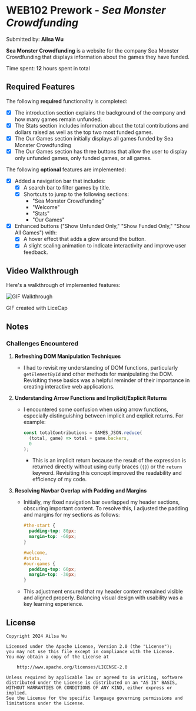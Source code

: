 # WEB102 Prework - _Sea Monster Crowdfunding_

Submitted by: **Ailsa Wu**

**Sea Monster Crowdfunding** is a website for the company Sea Monster Crowdfunding that displays information about the games they have funded.

Time spent: **12** hours spent in total

## Required Features

The following **required** functionality is completed:

- [x] The introduction section explains the background of the company and how many games remain unfunded.
- [x] The Stats section includes information about the total contributions and dollars raised as well as the top two most funded games.
- [x] The Our Games section initially displays all games funded by Sea Monster Crowdfunding
- [x] The Our Games section has three buttons that allow the user to display only unfunded games, only funded games, or all games.

The following **optional** features are implemented:

- [x] Added a navigation bar that includes:
  - [x] A search bar to filter games by title.
  - [x] Shortcuts to jump to the following sections:
    - "Sea Monster Crowdfunding"
    - "Welcome"
    - "Stats"
    - "Our Games"
- [x] Enhanced buttons ("Show Unfunded Only," "Show Funded Only," "Show All Games") with:
  - [x] A hover effect that adds a glow around the button.
  - [x] A slight scaling animation to indicate interactivity and improve user feedback.

## Video Walkthrough

Here's a walkthrough of implemented features:

<img src='https://imgur.com/ThZucpf.gif' title='GIF Walkthrough' width='' alt='GIF Walkthrough' />

<!-- Replace this with whatever GIF tool you used! -->

GIF created with LiceCap

<!-- Recommended tools:
[Kap](https://getkap.co/) for macOS
[ScreenToGif](https://www.screentogif.com/) for Windows
[peek](https://github.com/phw/peek) for Linux. -->

## Notes

### Challenges Encountered

1. **Refreshing DOM Manipulation Techniques**

   - I had to revisit my understanding of DOM functions, particularly `getElementById` and other methods for manipulating the DOM. Revisiting these basics was a helpful reminder of their importance in creating interactive web applications.

2. **Understanding Arrow Functions and Implicit/Explicit Returns**

   - I encountered some confusion when using arrow functions, especially distinguishing between implicit and explicit returns. For example:
     ```javascript
     const totalContributions = GAMES_JSON.reduce(
       (total, game) => total + game.backers,
       0
     );
     ```
     - This is an implicit return because the result of the expression is returned directly without using curly braces (`{}`) or the `return` keyword. Revisiting this concept improved the readability and efficiency of my code.

3. **Resolving Navbar Overlap with Padding and Margins**

   - Initially, my fixed navigation bar overlapped my header sections, obscuring important content. To resolve this, I adjusted the padding and margins for my sections as follows:

     ```css
     #the-start {
       padding-top: 80px;
       margin-top: -60px;
     }

     #welcome,
     #stats,
     #our-games {
       padding-top: 60px;
       margin-top: -30px;
     }
     ```

   - This adjustment ensured that my header content remained visible and aligned properly. Balancing visual design with usability was a key learning experience.

## License

    Copyright 2024 Ailsa Wu

    Licensed under the Apache License, Version 2.0 (the "License");
    you may not use this file except in compliance with the License.
    You may obtain a copy of the License at

        http://www.apache.org/licenses/LICENSE-2.0

    Unless required by applicable law or agreed to in writing, software
    distributed under the License is distributed on an "AS IS" BASIS,
    WITHOUT WARRANTIES OR CONDITIONS OF ANY KIND, either express or implied.
    See the License for the specific language governing permissions and
    limitations under the License.
